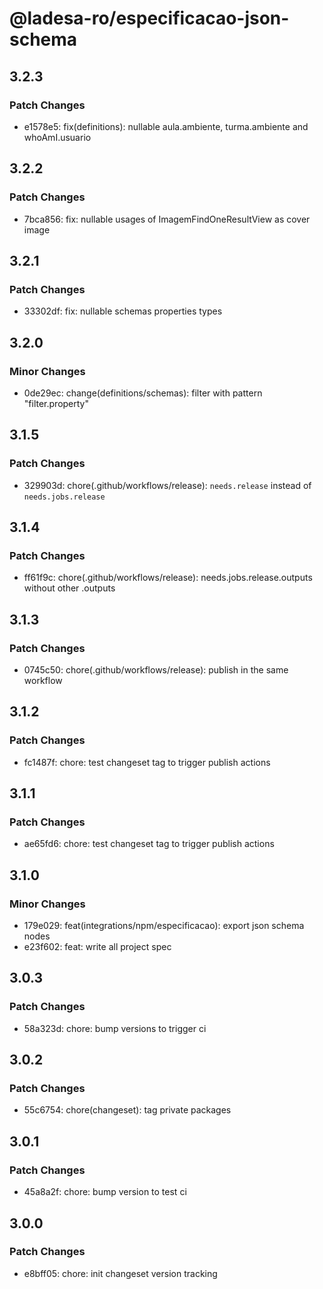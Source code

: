# @ladesa-ro/especificacao-json-schema

## 3.2.3

### Patch Changes

- e1578e5: fix(definitions): nullable aula.ambiente, turma.ambiente and whoAmI.usuario

## 3.2.2

### Patch Changes

- 7bca856: fix: nullable usages of ImagemFindOneResultView as cover image

## 3.2.1

### Patch Changes

- 33302df: fix: nullable schemas properties types

## 3.2.0

### Minor Changes

- 0de29ec: change(definitions/schemas): filter with pattern "filter.property"

## 3.1.5

### Patch Changes

- 329903d: chore(.github/workflows/release): `needs.release` instead of `needs.jobs.release`

## 3.1.4

### Patch Changes

- ff61f9c: chore(.github/workflows/release): needs.jobs.release.outputs without other .outputs

## 3.1.3

### Patch Changes

- 0745c50: chore(.github/workflows/release): publish in the same workflow

## 3.1.2

### Patch Changes

- fc1487f: chore: test changeset tag to trigger publish actions

## 3.1.1

### Patch Changes

- ae65fd6: chore: test changeset tag to trigger publish actions

## 3.1.0

### Minor Changes

- 179e029: feat(integrations/npm/especificacao): export json schema nodes
- e23f602: feat: write all project spec

## 3.0.3

### Patch Changes

- 58a323d: chore: bump versions to trigger ci

## 3.0.2

### Patch Changes

- 55c6754: chore(changeset): tag private packages

## 3.0.1

### Patch Changes

- 45a8a2f: chore: bump version to test ci

## 3.0.0

### Patch Changes

- e8bff05: chore: init changeset version tracking
